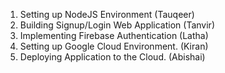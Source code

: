 1. Setting up NodeJS Environment (Tauqeer)
2. Building Signup/Login Web Application (Tanvir)
3. Implementing Firebase Authentication (Latha)
4. Setting up Google Cloud Environment. (Kiran)
5. Deploying Application to the Cloud. (Abishai)
